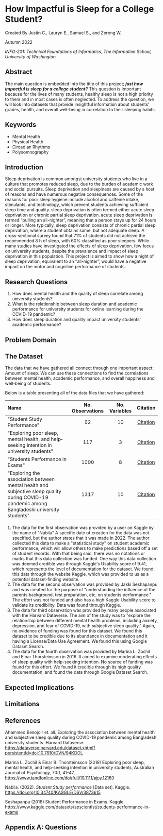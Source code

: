 # How Impactful is Sleep for a College Student?

Created By Justin C., Lauryn E., Samuel S., and Zerong W.

Autumn 2022

*INFO-201: Technical Foundations of Informatics, The Information School, University of Washington*

## Abstract
The main question is embedded into the title of this project; _**just how impactful is sleep for a college student?**_ This question is important because for the lives of many students, healthy sleep is not a high priority to them and in most cases is often neglected. To address the question, we will look into datasets that provide insightful information about students’ grades, health, and overall well-being in correlation to their sleeping habits.

## Keywords
* Mental Health
* Physical Health
* Circadian Rhythms
* Polysomnography

## Introduction
Sleep deprivation is common amongst university students who live in a culture that promotes reduced sleep, due to the burden of academic work and social pursuits. Sleep deprivation and sleepiness are caused by a host of reasons and have numerous negative consequences. Some of the reasons for poor sleep hygiene include alcohol and caffeine intake, stimulants, and technology, which prevent students achieving sufficient sleep time and quality.  sleep deprivation is often termed either acute sleep deprivation or chronic partial sleep deprivation. acute sleep deprivation is termed “pulling an all-nighter”, meaning that a person stays up for 24 hours or longer. More typically, sleep deprivation consists of chronic partial sleep deprivation, where a student obtains some, but not adequate sleep. A cross-sectional survey found that 71% of students did not achieve the recommended 8 h of sleep, with 60% classified as poor sleepers. While many studies have investigated the effects of sleep deprivation, few focus on university students, despite the prevalence and impact of sleep deprivation in this population. This project is aimed to show how a night of sleep deprivation, equivalent to an “all-nighter”, would have a negative impact on the motor and cognitive performance of students.


## Research Questions
1. How does mental health and the quality of sleep correlate among university students?
2. What is the relationship between sleep duration and academic performance for university students for online learning during the COVID-19 pandemic?
3. How does sleep duration and quality impact university students’ academic performance?

## Problem Domain


## The Dataset
The data that we have gathered all connect through one important aspect: Amount of sleep. We can use these connections to find the correlations between mental health, academic performance, and overall happiness and well-being of students. 

Below is a table presenting all of the data files that we have gathered:

|Name                        |No. Observations|No. Variables|Citation|
|:--------------------------|:------:|:------:|:--------:|
|"Student Study Performance"|62|10|[Citation](https://www.kaggle.com/datasets/nabilajahan/student-study-performance)|
|"Exploring poor sleep, mental health, and help‐seeking intention in university students"|117|3|[Citation](https://www.tandfonline.com/doi/full/10.1111/ajpy.12160)|
|"Students Performance in Exams"|1000|8|[Citation](https://www.kaggle.com/datasets/spscientist/students-performance-in-exams)|
|"Exploring the association between mental health and subjective sleep quality during COVID-19 pandemic among Bangladeshi university students"|1317|10|[Citation](https://dataverse.harvard.edu/dataset.xhtml?persistentId=doi:10.7910/DVN/94KDOL)|

1. The data for the first observation was provided by a user on Kaggle by the name of "Nabila" A specific date of creation for the data was not specified, but the author states that it was made in 2022. The author collected this data to make a "statistical study" on student academic performance, which will allow others to make predictions based off a set of student records. With that being said, there was no notations or marks that this data collection was funded. One way this data collection was deemed credible was through Kaggle's Usability score of 9.41, which represents the level of documentation for the dataset. We found this data through the website Kaggle, which was provided to us as a potential dataset-finding website.
2. The data for the second observation was provided by Jakki Seshapanpu and was created for the purpose of "understanding the influence of the parents background, test preparation, etc, on students performance." The effort was not funded and also has a high Kaggle Usability score to validate its credibility. Data was found through Kaggle.
3. The data for third observation was provided by many people associated with the Harvard Dataverse. The aim of the study was to "explore the relationship between different mental health problems, including anxiety, depression, and fear of COVID-19, with subjective sleep quality." Again, no evidence of funding was found for this dataset. We found this dataset to be credible due to its abundance in documentation and it having a License/Data Use Agreement. We found this using Google Dataset Search.
4. The data for the fourth observation was provided by Marina L. Zochil and Einar Thorsteinsson in 2016. It aimed to examine moderating effects of sleep quality with help-seeking intention. No source of funding was found for this effort. We found it credible through its high quality documentation, and found the data through Google Dataset Search.


## Expected Implications


## Limitations


## References
Ahammed Benojoir et. all. Exploring the association between mental health and subjective sleep quality during COVID-19 pandemic among Bangladeshi university students. Harvard Dataverse. https://dataverse.harvard.edu/dataset.xhtml?persistentId=doi:10.7910/DVN/94KDOL

Marina L. Zochil & Einar B. Thorsteinsson (2018) Exploring poor sleep, mental health, and help‐seeking intention in university students, Australian Journal of Psychology, 70:1, 41-47, https://www.tandfonline.com/doi/full/10.1111/ajpy.12160

Nabila. (2022). <i>Student Study performance</i> [Data set]. Kaggle. https://doi.org/10.34740/KAGGLE/DSV/3873615

Seshapanpu (2018) Student Performance in Exams. Kaggle. https://www.kaggle.com/datasets/spscientist/students-performance-in-exams


## Appendix A: Questions
